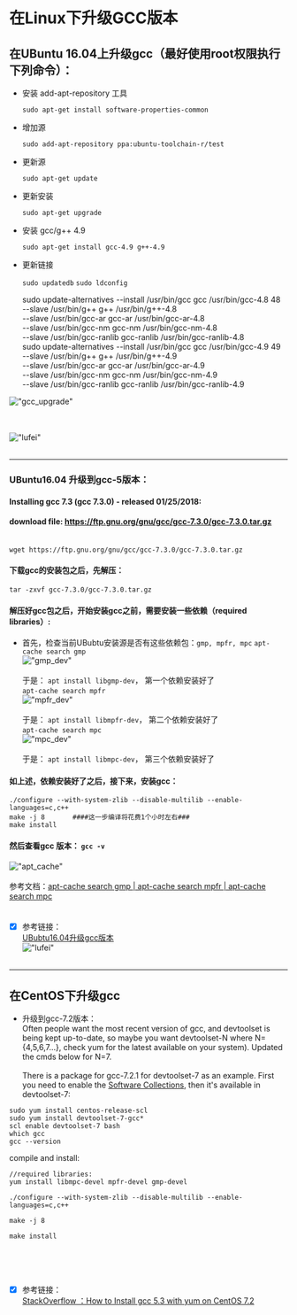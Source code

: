 在Linux下升级GCC版本
===========
## 在UBuntu 16.04上升级gcc（最好使用root权限执行下列命令）：
* 安装 add-apt-repository 工具

	`sudo apt-get install software-properties-common`

* 增加源

	`sudo add-apt-repository ppa:ubuntu-toolchain-r/test`

* 更新源

	`sudo apt-get update`

* 更新安装

	`sudo apt-get upgrade`

* 安装 gcc/g++ 4.9

	`sudo apt-get install gcc-4.9 g++-4.9`

* 更新链接

	`sudo updatedb`
	`sudo ldconfig`

	sudo update-alternatives --install /usr/bin/gcc gcc /usr/bin/gcc-4.8 48 \
	 --slave /usr/bin/g++ g++ /usr/bin/g++-4.8 \
	 --slave /usr/bin/gcc-ar gcc-ar /usr/bin/gcc-ar-4.8 \
	 --slave /usr/bin/gcc-nm gcc-nm /usr/bin/gcc-nm-4.8 \
	 --slave /usr/bin/gcc-ranlib gcc-ranlib /usr/bin/gcc-ranlib-4.8<br />
	sudo update-alternatives --install /usr/bin/gcc gcc /usr/bin/gcc-4.9 49 \
	 --slave /usr/bin/g++ g++ /usr/bin/g++-4.9 \
	 --slave /usr/bin/gcc-ar gcc-ar /usr/bin/gcc-ar-4.9 \
	 --slave /usr/bin/gcc-nm gcc-nm /usr/bin/gcc-nm-4.9 \
	 --slave /usr/bin/gcc-ranlib gcc-ranlib /usr/bin/gcc-ranlib-4.9

!["gcc_upgrade"](https://github.com/tycao/tycao.github.io/blob/master/src/gcc_upgrade.png "gcc_upgrade")<br /><br /><br />

!["lufei"](https://github.com/tycao/tycao.github.io/blob/master/src/lufei.jpg "lufei")<br /><br />
****************
### UBuntu16.04 升级到gcc-5版本：<br />

#### Installing gcc 7.3 (gcc 7.3.0) - released 01/25/2018:

#### download file: https://ftp.gnu.org/gnu/gcc/gcc-7.3.0/gcc-7.3.0.tar.gz  <br /><br />
`wget https://ftp.gnu.org/gnu/gcc/gcc-7.3.0/gcc-7.3.0.tar.gz`
#### 下载gcc的安装包之后，先解压：
`tar -zxvf gcc-7.3.0/gcc-7.3.0.tar.gz`
#### 解压好gcc包之后，开始安装gcc之前，需要安装一些依赖（required libraries）:
* 首先，检查当前UBubtu安装源是否有这些依赖包：`gmp, mpfr, mpc`
`apt-cache search gmp` <br />
!["gmp_dev"](https://github.com/tycao/tycao.github.io/blob/master/src/gmp_dev.png "gmp_dev")<br /><br />
于是： `apt install libgmp-dev`， 第一个依赖安装好了<br />
`apt-cache search mpfr` <br />
!["mpfr_dev"](https://github.com/tycao/tycao.github.io/blob/master/src/mpfr_dev.png.png "mpfr_dev")<br /><br />
于是： `apt install libmpfr-dev`， 第二个依赖安装好了<br />
`apt-cache search mpc` <br />
!["mpc_dev"](https://github.com/tycao/tycao.github.io/blob/master/src/mpc_dev.png "mpc_dev")<br /><br />
于是： `apt install libmpc-dev`， 第三个依赖安装好了<br />
#### 如上述，依赖安装好了之后，接下来，安装gcc：<br />
```shell
./configure --with-system-zlib --disable-multilib --enable-languages=c,c++
make -j 8		####这一步编译将花费1个小时左右###
make install
```
#### 然后查看gcc 版本： `gcc -v`
!["apt_cache"](https://github.com/tycao/tycao.github.io/blob/master/src/apt_cache.png "apt_cache")<br /><br />
参考文档：[apt-cache search gmp | apt-cache search mpfr | apt-cache search mpc](https://askubuntu.com/questions/832597/e-unable-to-locate-package-php5-gmp)<br /><br />

#### 

		
	

* [x] 参考链接：<br />
[UBubtu16.04升级gcc版本](https://blog.csdn.net/Watson2016/article/details/52415429)<br />
!["lufei"](https://github.com/tycao/tycao.github.io/blob/master/src/lufei.jpg "lufei")<br /><br />
*****

## 在CentOS下升级gcc
* 升级到gcc-7.2版本：<br />
Often people want the most recent version of gcc, and devtoolset is being kept up-to-date, so maybe you want devtoolset-N where N={4,5,6,7...}, check yum for the latest available on your system). Updated the cmds below for N=7.
<br /><br />
There is a package for gcc-7.2.1 for devtoolset-7 as an example. First you need to enable the [Software Collections](https://www.softwarecollections.org/en/scls/rhscl/devtoolset-4/), then it's available in devtoolset-7:
```shell
sudo yum install centos-release-scl
sudo yum install devtoolset-7-gcc*
scl enable devtoolset-7 bash
which gcc
gcc --version
```

compile and install:
```shell
//required libraries:
yum install libmpc-devel mpfr-devel gmp-devel

./configure --with-system-zlib --disable-multilib --enable-languages=c,c++

make -j 8

make install
```
<br /><br /><br />
* [x] 参考链接：<br />
[StackOverflow ：How to Install gcc 5.3 with yum on CentOS 7.2](https://stackoverflow.com/questions/36327805/how-to-install-gcc-5-3-with-yum-on-centos-7-2)<br />